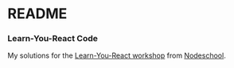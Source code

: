 # README

### Learn-You-React Code

My solutions for the [Learn-You-React workshop](https://github.com/workshopper/learnyoureact) from [Nodeschool](https://nodeschool.io).
